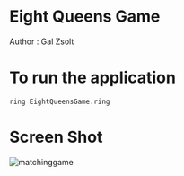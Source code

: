 Eight Queens Game
=================

Author : Gal Zsolt 

# To run the application

	ring EightQueensGame.ring

# Screen Shot

![matchinggame](https://raw.githubusercontent.com/ring-lang/ring/master/applications/eightqueensgame/eightqueensgame.png)
